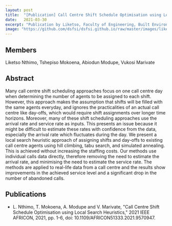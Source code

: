 ```yaml
---
layout: post
title:  "[Publication] Call Centre Shift Schedule Optimisation using Local Search Heuristics"
date:   2021-03-30
excerpt: "Publication by Liketso, Faculty of Engineering, Built Environment and Information Technology University of Pretoria, Pretoria"
image: "https://github.com/dsfsi/dsfsi.github.io/raw/master/images/liketso.png"
---
```

## Members
Liketso Nthimo, Tshepiso Mokoena, Abiodun Modupe, Vukosi Marivate

## Abstract
Many call centre shift scheduling approaches focus on one call centre day when determining the number of agents to be assigned to each shift. However, this approach makes the assumption that shifts will be filled with the same agents everyday, and ignores the practicalities of an actual call centre like day-offs, which would require shift assignments over longer time horizons. Moreover, many of these shift scheduling approaches use the arrival rate and service rate as inputs. This presents an issue because it might be difficult to estimate these rates with confidence from the data, especially the arrival rate which fluctuates during the day. We present a local search heuristic approach of assigning shifts and day-offs to existing call centre agents using hill climbing, tabu search, and simulated annealing. This is achieved without increasing the staffing costs. Our methods use individual calls data directly, therefore removing the need to estimate the arrival rate, and minimising the need to estimate the service rate. The methods are applied to real-life data from a call centre and the results show improvements in the achieved service level and a significant drop in the number of abandoned calls.
## Publications
* L. Nthimo, T. Mokoena, A. Modupe and V. Marivate, "Call Centre Shift Schedule Optimisation using Local Search Heuristics," 2021 IEEE AFRICON, 2021, pp. 1-6, doi: 10.1109/AFRICON51333.2021.9570947.